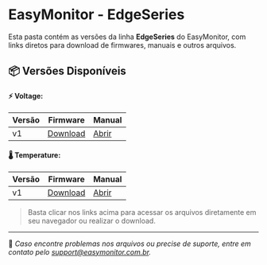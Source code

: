 # EasyMonitor - EdgeSeries

Esta pasta contém as versões da linha **EdgeSeries** do EasyMonitor, com links diretos para download de firmwares, manuais e outros arquivos.

## 📦 Versões Disponíveis

#### ⚡ Voltage:

| Versão | Firmware | Manual |
|--------|----------|--------|
| v1     | [Download](./Voltage/v1/firmware/) | [Abrir](./Voltage/v1/manual/) |

#### 🌡️ Temperature:

| Versão | Firmware | Manual |
|--------|----------|--------|
| v1     | [Download](./Temperature/v1/firmware/) | [Abrir](./Temperature/v1/manual/) |

> Basta clicar nos links acima para acessar os arquivos diretamente em seu navegador ou realizar o download.

---

📌 *Caso encontre problemas nos arquivos ou precise de suporte, entre em contato pelo [support@easymonitor.com.br](mailto:support@easymonitor.com.br).*

